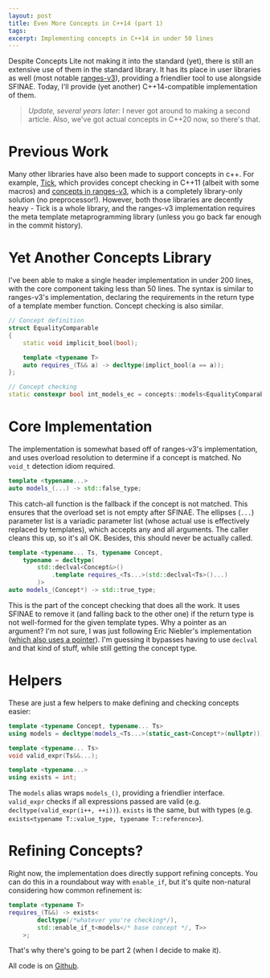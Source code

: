 ```yaml
---
layout: post
title: Even More Concepts in C++14 (part 1)
tags:
excerpt: Implementing concepts in C++14 in under 50 lines
---
```


Despite Concepts Lite not making it into the standard (yet), there is still an
extensive use of them in the standard library. It has its place in user
libraries as well (most notable [ranges-v3][1]), providing a friendlier tool to
use alongside SFINAE. Today, I'll provide (yet another) C++14-compatible
implementation of them.

  [1]: https://github.com/ericniebler/range-v3

<!--more-->

> *Update, several years later:* I never got around to making a second article.
> Also, we've got actual concepts in C++20 now, so there's that.

# Previous Work

Many other libraries have also been made to support concepts in c++. For
example, [Tick][2], which provides concept checking in C++11 (albeit with some
macros) and [concepts in ranges-v3][3], which is a completely library-only
solution (no preprocessor!). However, both those libraries are decently heavy -
Tick is a whole library, and the ranges-v3 implementation requires the meta
template metaprogramming library (unless you go back far enough in the commit
history).

  [2]: https://github.com/pfultz2/Tick
  [3]: https://github.com/ericniebler/range-v3/blob/e411a19a312542be98ec9f318ef5b335e0fdaf0a/include/range/v3/utility/concepts.hpp

# Yet Another Concepts Library

I've been able to make a single header implementation in under 200 lines, with
the core component taking less than 50 lines. The syntax is similar to
ranges-v3's implementation, declaring the requirements in the return type of a
template member function. Concept checking is also similar.

``` c++
// Concept definition
struct EqualityComparable
{
	static void implicit_bool(bool);

	template <typename T>
	auto requires_(T&& a) -> decltype(implict_bool(a == a));
};

// Concept checking
static constexpr bool int_models_ec = concepts::models<EqualityComparable, int>::value;
```

# Core Implementation

The implementation is somewhat based off of ranges-v3's implementation, and uses
overload  resolution to determine if a concept is matched. No `void_t` detection
idiom required.

``` c++
template <typename...>
auto models_(...) -> std::false_type;
```
This catch-all function is the fallback if the concept is not matched. This
ensures that the overload set is not empty after SFINAE. The ellipses (`...`)
parameter list is a variadic parameter list (whose actual use is effectively
replaced by templates), which accepts any and all arguments. The caller cleans
this up, so it's all OK. Besides, this should never be actually called.

``` c++
template <typename... Ts, typename Concept,
	typename = decltype(
		std::declval<Concept&>()
			.template requires_<Ts...>(std::declval<Ts>()...)
		)>
auto models_(Concept*) -> std::true_type;
```

This is the part of the concept checking that does all the work. It uses SFINAE
to remove it (and falling back to the other one) if the return type is not
well-formed for the given template types. Why a pointer as an argument? I'm not
sure, I was just following Eric Niebler's implementation ([which also uses a
pointer][4]).  I'm guessing it bypasses having to use `declval` and that kind of
stuff, while still getting the concept type.

  [4]: https://github.com/ericniebler/range-v3/blob/e411a19a312542be98ec9f318ef5b335e0fdaf0a/include/range/v3/utility/concepts.hpp#L112

# Helpers

These are just a few helpers to make defining and checking concepts easier:

``` c++
template <typename Concept, typename... Ts>
using models = decltype(models_<Ts...>(static_cast<Concept*>(nullptr)));

template <typename... Ts>
void valid_expr(Ts&&...);

template <typename...>
using exists = int;
```

The `models` alias wraps `models_()`, providing a friendlier interface.
`valid_expr` checks if all expressions passed are valid (e.g.
`decltype(valid_expr(i++, ++i))`). `exists` is the same, but with types (e.g.
`exists<typename T::value_type, typename T::reference>`).

# Refining Concepts?

Right now, the implementation does directly support refining concepts. You can
do this in a roundabout way with `enable_if`, but it's quite non-natural
considering how common refinement is:

``` c++
template <typename T>
requires_(T&&) -> exists<
		decltype(/*whatever you're checking*/),
		std::enable_if_t<models</* base concept */, T>>
	>;
```

That's why there's going to be part 2 (when I decide to make it).

All code is on [Github][5].

  [5]: https://gist.github.com/ralismark/e30a1f4988748d4f700da44fef36c606

